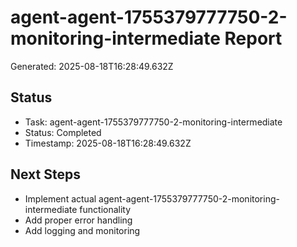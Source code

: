 # agent-agent-1755379777750-2-monitoring-intermediate Report

Generated: 2025-08-18T16:28:49.632Z

## Status
- Task: agent-agent-1755379777750-2-monitoring-intermediate
- Status: Completed
- Timestamp: 2025-08-18T16:28:49.632Z

## Next Steps
- Implement actual agent-agent-1755379777750-2-monitoring-intermediate functionality
- Add proper error handling
- Add logging and monitoring
